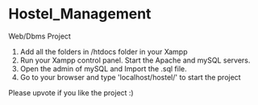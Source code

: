 # Hostel_Management
Web/Dbms Project

1) Add all the folders in /htdocs folder in your Xampp 
2) Run your Xampp control panel. Start the Apache and mySQL servers.
3) Open the admin of mySQL and Import the .sql file.
4) Go to your browser and type 'localhost/hostel/' to start the project

Please upvote if you like the project :)



